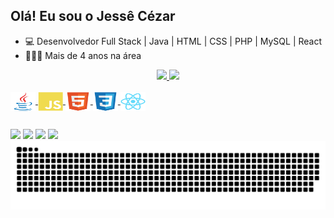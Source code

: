 ## Olá! Eu sou o Jessê Cézar

- 💻 Desenvolvedor Full Stack | Java | HTML | CSS | PHP | MySQL | React
- 🧑🏽‍💻 Mais de 4 anos na área

<div align="center">
  <a href="https://github.com/jessecezar">
  <img height="180em" src="https://github-readme-stats.vercel.app/api/top-langs/?username=jessecezar&layout=compact&langs_count=7&theme=react"/>
  <img height="180em" src="https://github-readme-stats.vercel.app/api?username=jessecezar&show_icons=true&theme=react&include_all_commits=true&count_private=true"/>
</div>
  
<div style="display: inline_block"><br>
  <img align="center" alt="Jesse-Java" height="30" width="40" src="https://raw.githubusercontent.com/devicons/devicon/master/icons/java/java-original.svg">
  <img align="center" alt="Jesse-Js" height="30" width="40" src="https://raw.githubusercontent.com/devicons/devicon/master/icons/javascript/javascript-plain.svg">
  <img align="center" alt="Jesse-HTML" height="30" width="40" src="https://raw.githubusercontent.com/devicons/devicon/master/icons/html5/html5-original.svg">
  <img align="center" alt="Jesse-CSS" height="30" width="40" src="https://raw.githubusercontent.com/devicons/devicon/master/icons/css3/css3-original.svg">
  <img align="center" alt="Jesse-React" height="30" width="40" src="https://raw.githubusercontent.com/devicons/devicon/master/icons/react/react-original.svg">
</div>
  
  ##
  
<div>
  <a href="https://api.whatsapp.com/send?phone=5585985244785&text=Ol%C3%A1%20Jess%C3%AA" target="_blank"><img src="https://img.shields.io/badge/WhatsApp-25D366?style=for-the-badge&logo=whatsapp&logoColor=white" target="_blank"></a>
  <a href="https://www.instagram.com/jessecezar_" target="_blank"><img src="https://img.shields.io/badge/-Instagram-%23E4405F?style=for-the-badge&logo=instagram&logoColor=white" target="_blank"></a>
  <a href="https://web.telegram.org/#/jessecezar" target="_blank"><img src="https://img.shields.io/badge/Telegram-2CA5E0?style=for-the-badge&logo=telegram&logoColor=white" target="_blank"></a> 
  <a href = "mailto:jesse.123cezar@hotmail.com" target="_blank"><img src="https://img.shields.io/badge/Outlook-0078D4?style=for-the-badge&logo=microsoft-outlook&logoColor=white" target="_blank"></a>
  
<picture>
  <source media="(prefers-color-scheme: dark)" srcset="https://raw.githubusercontent.com/platane/platane/output/github-contribution-grid-snake-dark.svg">
  <source media="(prefers-color-scheme: light)" srcset="https://raw.githubusercontent.com/platane/platane/output/github-contribution-grid-snake.svg">
  <img alt="github contribution grid snake animation" src="https://raw.githubusercontent.com/platane/platane/output/github-contribution-grid-snake.svg">
</picture>
 
</div>

